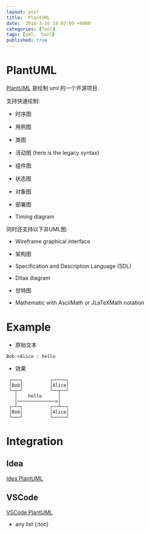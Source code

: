 ```yaml
---
layout: post
title:  PlantUML
date:  2018-3-16 14:07:05 +0800
categories: [Tool]
tags: [uml， tool]
published: true
---
```


# PlantUML

[PlantUML](http://plantuml.com/) 是绘制 uml 的一个开源项目.

支持快速绘制:

- 时序图

- 用例图

- 类图

- 活动图 (here is the legacy syntax)

- 组件图

- 状态图

- 对象图

- 部署图
 
- Timing diagram
 
同时还支持以下非UML图:

- Wireframe graphical interface

- 架构图

- Specification and Description Language (SDL)

- Ditaa diagram

- 甘特图
 
- Mathematic with AsciiMath or JLaTeXMath notation

# Example

- 原始文本

```
Bob->Alice : hello
```

- 效果

```
 ┌───┐          ┌─────┐
 │Bob│          │Alice│
 └─┬─┘          └──┬──┘
   │    hello      │   
   │──────────────>│   
 ┌─┴─┐          ┌──┴──┐
 │Bob│          │Alice│
 └───┘          └─────┘
```

# Integration

## Idea

[Idea PlantUML](https://blog.csdn.net/tterminator/article/details/78177619)

## VSCode

[VSCode PlantUML](https://blog.csdn.net/qq_15437667/article/details/70163125)

* any list
{:toc}

